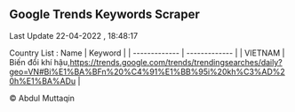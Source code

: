 

## Google Trends Keywords Scraper 
 
Last Update 22-04-2022 , 18:48:17

Country List :
 Name  | Keyword |
| ------------- | ------------- |
| VIETNAM | Biến đổi khí hậu,https://trends.google.com/trends/trendingsearches/daily?geo=VN#Bi%E1%BA%BFn%20%C4%91%E1%BB%95i%20kh%C3%AD%20h%E1%BA%ADu |



© Abdul Muttaqin 
